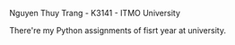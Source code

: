 Nguyen Thuy Trang - K3141 - ITMO University

There're my Python assignments of fisrt year at university.
